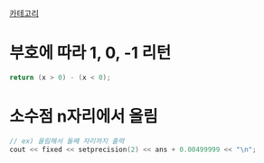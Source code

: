 [카테고리](/README.md)
# 부호에 따라 1, 0, -1 리턴
```cpp
return (x > 0) - (x < 0);
```

# 소수점 n자리에서 올림
```cpp
// ex) 올림해서 둘째 자리까지 출력
cout << fixed << setprecision(2) << ans + 0.00499999 << "\n";
```